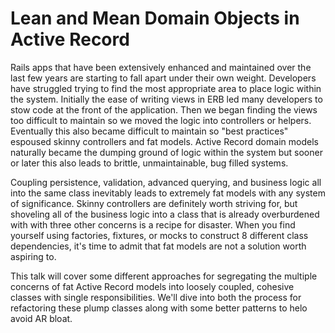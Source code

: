 # Lean and Mean Domain Objects in Active Record

Rails apps that have been extensively enhanced and maintained over the last few years are starting to fall apart under their own weight.
Developers have struggled trying to find the most appropriate area to place logic within the system. Initially the ease of writing views
in ERB led many developers to stow code at the front of the application. Then we began finding the views too difficult to maintain so we
moved the logic into controllers or helpers. Eventually this also became difficult to maintain so "best practices" espoused
skinny controllers and fat models. Active Record domain models naturally became the dumping ground of logic within the system but sooner
or later this also leads to brittle, unmaintainable, bug filled systems.

Coupling persistence, validation, advanced querying, and business logic all into the same class inevitably leads to extremely fat models
with any system of significance. Skinny controllers are definitely worth striving for, but shoveling all of the business logic into a
class that is already overburdened with with three other concerns is a recipe for disaster. When you find yourself using
factories, fixtures, or mocks to construct 8 different class dependencies, it's time to admit that fat models are not a solution worth
aspiring to.

This talk will cover some different approaches for segregating the multiple concerns of fat Active Record models into loosely coupled,
cohesive classes with single responsibilities. We'll dive into both the process for refactoring these plump classes along with
some better patterns to helo avoid AR bloat.

